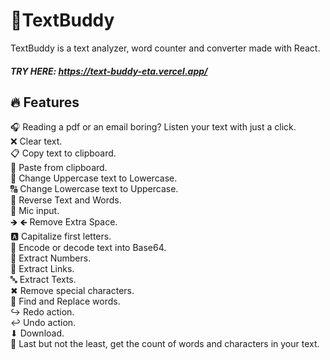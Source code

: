 # 📜TextBuddy
TextBuddy is a text analyzer, word counter and converter made with React.

##### TRY HERE: https://text-buddy-eta.vercel.app/

## 🔥 Features
🎧 Reading a pdf or an email boring? Listen your text with just a click.<br>
❌ Clear text.<br>
📋 Copy text to clipboard.<br>
📑 Paste from clipboard.<br>
🔡 Change Uppercase text to Lowercase.<br>
🔠 Change Lowercase text to Uppercase.<br>
🔀 Reverse Text and Words.<br>
🎤 Mic input.<br>
🡺 🡸 Remove Extra Space.<br>
🅰 Capitalize first letters.<br>
🔑 Encode or decode text into Base64.<br>
🔢 Extract Numbers.<br>
🔗 Extract Links.<br>
🔤 Extract Texts.<br>
✖ Remove special characters.<br>
🔄 Find and Replace words.<br>
↪ Redo action.<br>
↩ Undo action.<br>
⬇ Download.<br>
🧮 Last but not the least, get the count of words and characters in your text.

